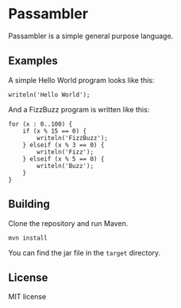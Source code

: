 # Passambler
Passambler is a simple general purpose language.

## Examples
A simple Hello World program looks like this:
```
writeln('Hello World');
```

And a FizzBuzz program is written like this:
```
for (x : 0..100) {
    if (x % 15 == 0) {
        writeln('FizzBuzz');
    } elseif (x % 3 == 0) {
        writeln('Fizz');
    } elseif (x % 5 == 0) {
        writeln('Buzz');
    }
}
```

## Building
Clone the repository and run Maven.
```
mvn install
```
You can find the jar file in the `target` directory.

## License
MIT license